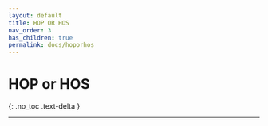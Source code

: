 ```yaml
---
layout: default
title: HOP OR HOS
nav_order: 3
has_children: true
permalink: docs/hoporhos
---
```


# HOP or HOS

{: .no_toc .text-delta }

---

